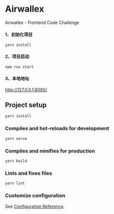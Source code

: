 # Airwallex
Airwallex - Frontend Code Challenge

#### 1、初始化项目
```
yarn install
```
#### 2、项目启动
```
npm run start
```
#### 3、本地地址
http://127.0.0.1:8080/


## Project setup
```
yarn install
```

### Compiles and hot-reloads for development
```
yarn serve
```

### Compiles and minifies for production
```
yarn build
```

### Lints and fixes files
```
yarn lint
```

### Customize configuration
See [Configuration Reference](https://cli.vuejs.org/config/).
